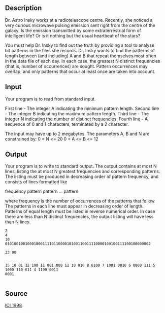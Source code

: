 <h2>Description</h2><p>Dr. Astro Insky works at a radiotelescope centre. Recently, she noticed a very curious microwave pulsing emission sent right from the centre of the galaxy. Is the emission transmitted by some extraterrestrial form of intelligent life? Or is it nothing but the usual heartbeat of the stars?
</p>
You must help Dr. Insky to find out the truth by providing a tool to analyse bit patterns in the files she records. Dr. Insky wants to find the patterns of length between (and including) A and B that repeat themselves most often in the data file of each day. In each case, the greatest N distinct frequencies (that is, number of occurrences) are sought. Pattern occurrences may overlap, and only patterns that occur at least once are taken into account.
<h2>Input</h2><p>Your program is to read from standard input.
</p>First line - The integer A indicating the minimum pattern length.
Second line - The integer B indicating the maximum pattern length.
Third line - The integer N indicating the number of distinct frequencies.
Fourth line - A sequence of 0 and 1 characters, terminated by a 2 character.

The input may have up to 2 megabytes. The parameters A, B and N are constrained by:
0 &lt; N &lt;= 20
0 &lt; A &lt;= B &lt;= 12
<h2>Output</h2><p>Your program is to write to standard output. The output contains at most N lines, listing the at most N greatest frequencies and corresponding patterns. The listing must be produced in decreasing order of pattern frequency, and consists of lines formatted like
</p>
frequency pattern pattern ... pattern

where frequency is the number of occurrences of the patterns that follow. The patterns in each line must appear in decreasing order of length. Patterns of equal length must be listed in reverse numerical order. In case there are less than N distinct frequencies, the output listing will have less than N lines.
<pre><code class="language-input1">2
4
10
010100100100010001111011000010100110011110000100100111100100000002</code></pre><pre><code class="language-output1">23 00
15 10 01
12 100
11 001 000 11
10 010
8 0100
7 1001 0010
6 0000 111
5 1000 110 011
4 1100 0011 0001</code></pre><h2>Source</h2><a href="searchproblem?field=source&amp;key=IOI+1998">IOI 1998</a>